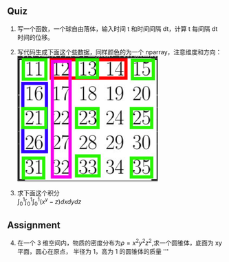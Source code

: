 ## Quiz

1. 写一个函数，一个球自由落体，输入时间 t 和时间间隔 dt，计算 t 每间隔 dt 时间的位移。

2. 写代码生成下面这个些数据，同样颜色的为一个 nparray，注意维度和方向：
   ![](..\code\2021-03-26-23-59-29.png)

3. 求下面这个积分  
   $\int_0^1\int_0^1\int_0^1(x^y-z)dxdydz$

## Assignment

4. 在一个 3 维空间内，物质的密度分布为$\rho=x^2y^2z^2$,求一个圆锥体，底面为 xy 平面，圆心在原点，
   半径为 1，高为 1 的圆锥体的质量
   '''
